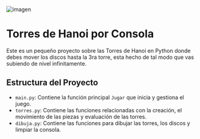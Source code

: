 ![imagen](https://github.com/SkatOficial/Torres-de-Hanoi/assets/87911809/aa384773-2bb3-4451-8697-03a99bca0f8c)

# Torres de Hanoi por Consola
Este es un pequeño proyecto sobre las Torres de Hanoi en Python donde debes mover los discos hasta la 3ra torre, esta hecho de tal modo que vas subiendo de nivel infinitamente.

## Estructura del Proyecto
- `main.py`: Contiene la función principal `Jugar` que inicia y gestiona el juego.
- `torres.py`: Contiene las funciones relacionadas con la creación, el movimiento de las piezas y evaluación de las torres.
- `dibuja.py`: Contiene las funciones para dibujar las torres, los discos y limpiar la consola.
